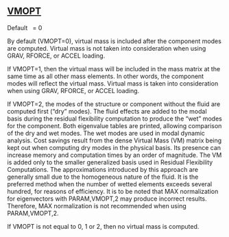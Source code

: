 ## [VMOPT](https://nexus.hexagon.com/documentationcenter/bundle/MSC_Nastran_2022.4/page/Nastran_Combined_Book/qrg/parameters/TOC.VMOPT.xhtml)

Default    = 0

By default (VMOPT=0), virtual mass is included after the component modes are computed. Virtual mass is not taken into consideration when using GRAV, RFORCE, or ACCEL loading.

If VMOPT=1, then the virtual mass will be included in the mass matrix at the same time as all other mass elements. In other words, the component modes will reflect the virtual mass. Virtual mass is taken into consideration when using GRAV, RFORCE, or ACCEL loading.

If VMOPT=2, the modes of the structure or component without the fluid are computed first (“dry” modes). The fluid effects are added to the modal basis during the residual flexibility computation to produce the “wet” modes for the component. Both eigenvalue tables are printed, allowing comparison of the dry and wet modes. The wet modes are used in modal dynamic analysis. Cost savings result from the dense Virtual Mass (VM) matrix being kept out when computing dry modes in the physical basis. Its presence can increase memory and computation times by an order of magnitude. The VM is added only to the smaller generalized basis used in Residual Flexibility Computations. The approximations introduced by this approach are generally small due to the homogeneous nature of the fluid. It is the preferred method when the number of wetted elements exceeds several hundred, for reasons of efficiency. It is to be noted that MAX normalization for eigenvectors with PARAM,VMOPT,2 may produce incorrect results. Therefore, MAX normalization is not recommended when using PARAM,VMOPT,2.

If VMOPT is not equal to 0, 1 or 2, then no virtual mass is computed.

